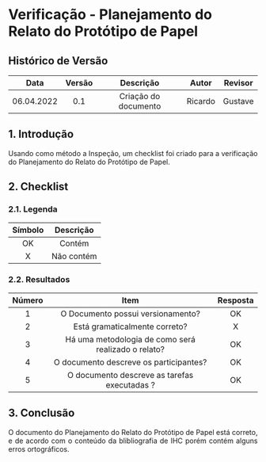# Verificação - Planejamento do Relato do Protótipo de Papel 


## Histórico de Versão

|  Data  | Versão | Descrição | Autor | Revisor |
| :----: | :----: | :-------: | :---: | :----:  |
| 06.04.2022 | 0.1 | Criação do documento | Ricardo | Gustave |

## 1. Introdução
<p style="text-align: justify;">Usando como método a Inspeção, um checklist foi criado para a verificação do Planejamento do Relato do Protótipo de Papel.
</p>

## 2. Checklist

### 2.1. Legenda

| Símbolo | Descrição |
| :-----: | :-------: |
| OK  | Contém  |
| X | Não contém  |

### 2.2. Resultados

| Número | Item | Resposta |
|:----:|:----:|:----:|
|1|O Documento possui versionamento?|OK|
|2|Está gramaticalmente correto?|X|
|3|Há uma metodologia de como será realizado o relato?|OK|
|4|O documento descreve os participantes?|OK|
|5|O documento descreve as tarefas executadas ?|OK|

## 3. Conclusão
<p style="text-align: justify;">O documento do Planejamento do Relato do Protótipo de Papel está correto, e de acordo com o conteúdo da blibliografia de IHC porém contém alguns erros ortográficos.
</p>